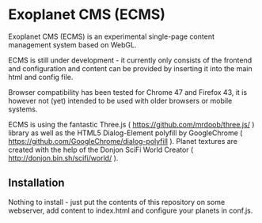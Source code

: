 <h1>Exoplanet CMS (ECMS)</h1>

Exoplanet CMS (ECMS) is an experimental single-page content management system based on WebGL.
  
  ECMS is still under development - it currently only consists of the frontend and configuration and content can be provided by inserting it into the main html and config file.
  
  Browser compatibility has been tested for Chrome 47 and Firefox 43, it is however not (yet) intended to be used with older browsers or mobile systems. 
  
  ECMS is using the fantastic Three.js ( https://github.com/mrdoob/three.js/ ) library as well as the HTML5 Dialog-Element polyfill by GoogleChrome ( https://github.com/GoogleChrome/dialog-polyfill ). Planet textures are created with the help of the Donjon SciFi World Creator ( http://donjon.bin.sh/scifi/world/ ).
   
   
<h2>Installation</h2>

Nothing to install - just put the contents of this repository on some webserver, add content to index.html and configure your planets in conf.js.
